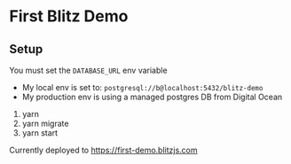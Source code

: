 # First Blitz Demo

## Setup

You must set the `DATABASE_URL` env variable

- My local env is set to: `postgresql://b@localhost:5432/blitz-demo`
- My production env is using a managed postgres DB from Digital Ocean

1. yarn
2. yarn migrate
3. yarn start

Currently deployed to https://first-demo.blitzjs.com
